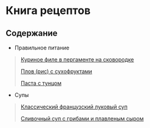 # Книга рецептов 
## Cодержание
 - Правильное питание
>   [Куриное филе в пергаменте на сковородке](proper_nutrition/chicken_fillet_in_parchment_in_pan.md) 
>   
>   [Плов (рис) с сухофруктами](proper_nutrition/rice_and_dried_fruits.md)
>   
>   [Паста с тунцом](proper_nutrition/pasta_and_tuna.md)

- Супы
> [Классический французский луковый суп](soup/onion_soup.md)
> 
> [Сливочный суп с грибами и плавленым сыром](soup/cheese_mushroom_soup.md)

